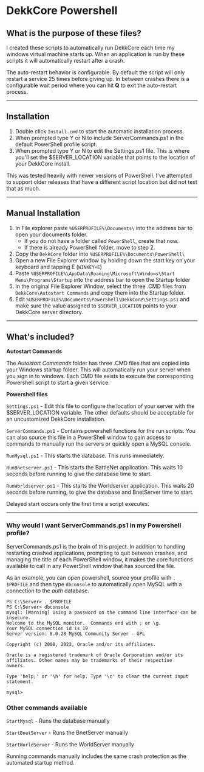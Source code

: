 # DekkCore Powershell
## What is the purpose of these files?

I created these scripts to automatically run DekkCore each time my windows virtual machine starts up.  When an application is run by these scripts it will automatically restart after a crash.  

The auto-restart behavior is configurable.  By default the script will only restart a service 25 times before giving up.  In between crashes there is a configurable wait period where you can hit **Q** to exit the auto-restart process. 

---

## Installation

1. Double click `Install.cmd` to start the automatic installation process.  
2. When prompted type Y or N to include ServerCommands.ps1 in the default PowerShell profile script.
3. When prompted type Y or N to edit the Settings.ps1 file.  This is where you'll set the $SERVER_LOCATION variable that points to the location of your DekkCore install.

This was tested heavily with newer versions of PowerShell.  I've attempted to support older releases that have a different script location but did not test that as much.

---

## Manual Installation
1. In File explorer paste `%USERPROFILE%\Documents\` into the address bar to open your documents folder.
   * If you do not have a folder called `PowerShell`, create that now. 
   * If there is already PowerShell folder, move to step 2.
2. Copy the `DekkCore` folder into `%USERPROFILE%\Documents\PowerShell\`
3. Open a new File Explorer window by holding down the start key on your keyboard and tapping E (`WINKEY+E`)
4. Paste `%USERPROFILE%\AppData\Roaming\Microsoft\Windows\Start Menu\Programs\Startup` into the address bar to open the Startup folder
5. In the original File Explorer Window, select the three .CMD files from `DekkCore\Autostart Commands` and copy them into the Startup folder.
6. Edit `%USERPROFILE%\Documents\PowerShell\DekkCore\Settings.ps1` and make sure the value assigned to `$SERVER_LOCATION` points to your DekkCore server directory.


---

## What's included?

**Autostart Commands**

The *Autostart Commands* folder has three .CMD files that are copied into your Windows startup folder.  This will automatically run your server when you sign in to windows.  Each CMD file exists to execute the corresponding Powershell script to start a given service.

**Powershell files**

`Settings.ps1` - Edit this file to configure the location of your server with the $SERVER_LOCATION variable.  The other defaults should be acceptable for an uncustomized DekkCore installation.  

`ServerCommands.ps1` - Contains powershell functions for the run scripts.  You can also source this file in a PowerShell window to gain access to commands to manually run the servers or quickly open a MySQL console.

`RunMysql.ps1` - This starts the database.  This runs immediately.

`RunBnetserver.ps1` - This starts the BattleNet application. This waits 10 seconds before running to give the database time to start.

`RunWorldserver.ps1` - This starts the Worldserver application.  This waits 20 seconds before running, to give the database and BnetServer time to start.

Delayed start occurs only the first time a script executes.  

---

### Why would I want ServerCommands.ps1 in my Powershell profile?

ServerCommands.ps1 is the brain of this project.  In addition to handling restarting crashed applications, prompting to quit between crashes, and managing the title of each PowerShell window, it makes the core functions available to call in any PowerShell window that has sourced the file.

As an example, you can open powershell, source your profile with `. $PROFILE` and then type `dbconsole` to automatically open MySQL with a connection to the *auth* database.

```
PS C:\Server> . $PROFILE
PS C:\Server> dbconsole
mysql: [Warning] Using a password on the command line interface can be insecure.
Welcome to the MySQL monitor.  Commands end with ; or \g.
Your MySQL connection id is 19
Server version: 8.0.28 MySQL Community Server - GPL

Copyright (c) 2000, 2022, Oracle and/or its affiliates.

Oracle is a registered trademark of Oracle Corporation and/or its
affiliates. Other names may be trademarks of their respective
owners.

Type 'help;' or '\h' for help. Type '\c' to clear the current input statement.

mysql>
```

### Other commands available 
`StartMysql` - Runs the database manually

`StartBnetServer` - Runs the BnetServer manually

`StartWorldServer` - Runs the WorldServer manually

Running commands manually includes the same crash protection as the automated startup method.